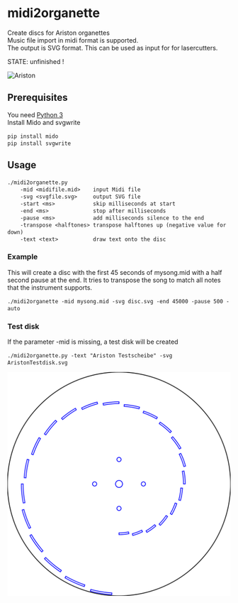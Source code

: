# midi2organette
Create discs for Ariston organettes  
Music file import in midi format is supported.  
The output is SVG format. This can be used as input for for lasercutters.

STATE: unfinished !
  
![Ariston](http://lot-images.atgmedia.com/SR/35443/2780949/274_468x382.jpg)

## Prerequisites
You need [Python 3](https://www.python.org)  
Install Mido and svgwrite

	pip install mido
	pip install svgwrite

## Usage
	./midi2organette.py 
		-mid <midifile.mid>    input Midi file
		-svg <svgfile.svg>     output SVG file
		-start <ms>            skip milliseconds at start
		-end <ms>              stop after milliseconds
		-pause <ms>            add milliseconds silence to the end
		-transpose <halftones> transpose halftones up (negative value for down)
		-text <text>           draw text onto the disc
	
### Example
This will create a disc with the first 45 seconds of mysong.mid with a half second pause at the end. It tries to transpose the song to match all notes that the instrument supports.

	./midi2organette -mid mysong.mid -svg disc.svg -end 45000 -pause 500 -auto

### Test disk
If the parameter -mid is missing, a test disk will be created

	./midi2organette.py -text "Ariston Testscheibe" -svg AristonTestdisk.svg

![Test disk](examples/AristonTestdisk.svg)
